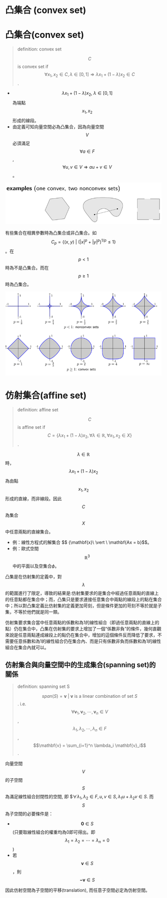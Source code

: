 # 凸集合 \(convex set\)

# 凸集合\(convex set\)

> definition: convex set
>
> $$C$$ is convex set if $$\forall x_1, x_2 \in C, \lambda \in [0,1] \Rightarrow \lambda x_1 + (1-\lambda) x_2 \in C$$.

* $$\lambda x_1 + (1-\lambda) x_2,\ \lambda \in [0,1]$$ 為端點 $$x_1, x_2$$形成的線段。
* 由定義可知向量空間必為凸集合，因為向量空間$$V$$必須滿足$$\forall a \in F$$, $$\forall u,v \in V \Rightarrow au+v \in V$$。

![&#x51F8;&#x96C6;&#x5408;&#x8207;&#x975E;&#x51F8;&#x96C6;&#x5408;](../.gitbook/assets/convex_set-min.png)

有些集合在相異參數時為凸集合或非凸集合。如 $$C_p = \{ (x,y)\ \vert \ (|x|^p + |y|^p)^{1/p} \leq 1 \}$$。在 $$p < 1$$時為不是凸集合。而在$$p \geq 1$$時為凸集合。

![&#x53C3;&#x6578;&#x53EF;&#x8ABF;&#x6574;&#x70BA;&#x51F8;&#x96C6;&#x5408;&#x6216;&#x975E;&#x51F8;&#x96C6;&#x5408;](../.gitbook/assets/param_convex_set-min.png)

# 仿射集合\(affine set\)

> definition: affine set
>
> $$C$$ is affine set if $$C = \{ \lambda x_1 + (1-\lambda) x_2 , \forall \lambda \in \mathbb{R}, \forall x_1, x_2 \in X \}$$.

$$\lambda \in \mathbb{R}$$時， $$\lambda x_1 + (1-\lambda) x_2$$為由點 $$x_1, x_2$$形成的直線，而非線段。因此 $$C$$ 為集合$$X$$中任意兩點的直線集合。 

* 例：線性方程式的解集合 $$ {\mathbf{x}\ \vert \ \mathbf{Ax = b}$$。
* 例：歐式空間$$ \mathbb{R}^3$$中的平面以及空集合$\phi$。

凸集是在仿射集的定義中，對$$\lambda$$的範圍進行了限定，導致的結果是:仿射集要求的是集合中經過任意兩點的直線上的任意點都在集合中；而，凸集只是要求連接任意集合中兩點的線段上的點在集合中；所以對凸集定義比仿射集的定義更加苛刻，但是條件更加的苛刻不等於就是子集，不等於他們就是同一類。

仿射集要求集合當中任意兩點的係數和為1的線性組合（即過任意兩點的直線上的點）仍在集合中，凸集在仿射集的要求上增加了一個“係數非負”的條件，幾何直觀來說是任意兩點連成線段上的點仍在集合中，增加的這個條件反而降低了要求，不需要任意係數和為1的線性組合仍在集合內、而是只有係數非負而係數和為1的線性組合在集合內就可以。


## 仿射集合與向量空間中的生成集合(spanning set)的關係
> definition: spanning set S
> 
> $$ span(S) = {\mathbf{v} \ \vert \ \mathbf{v} \text{ is a linear combination of set } S} $$.
> i.e. $$ \forall \mathbf{v}_1, \mathbf{v}_2, \cdots, \mathbf{v}_n \in V$$, $$\lambda_1, \lambda_2, \cdots, \lambda_n \in F $$,
> $$\mathbf{v} = \sum_{i=1}^n \lambda_i \mathbf{v}_i$$.

向量空間$$V$$的子空間$$S$$為滿足線性組合封閉性的空間, 即 $$\forall \lambda_1, \lambda_2 \in F, u,v \in S, \lambda_1 u + \lambda_2 v \in S$.
而$$S$$為子空間的必要條件是：
* $$\mathbf{0} \in S$$ (只要取線性組合的權重均為0即可得出。即 $$ \lambda_1=\lambda_2=\cdots=\lambda_n = 0$$)
* 若 $$ \mathbf{v} \in S$$，則 $$ \mathbf{-v} \in S$$ 

因此仿射空間為子空間的平移(translation), 而任意子空間必定為仿射空間。



